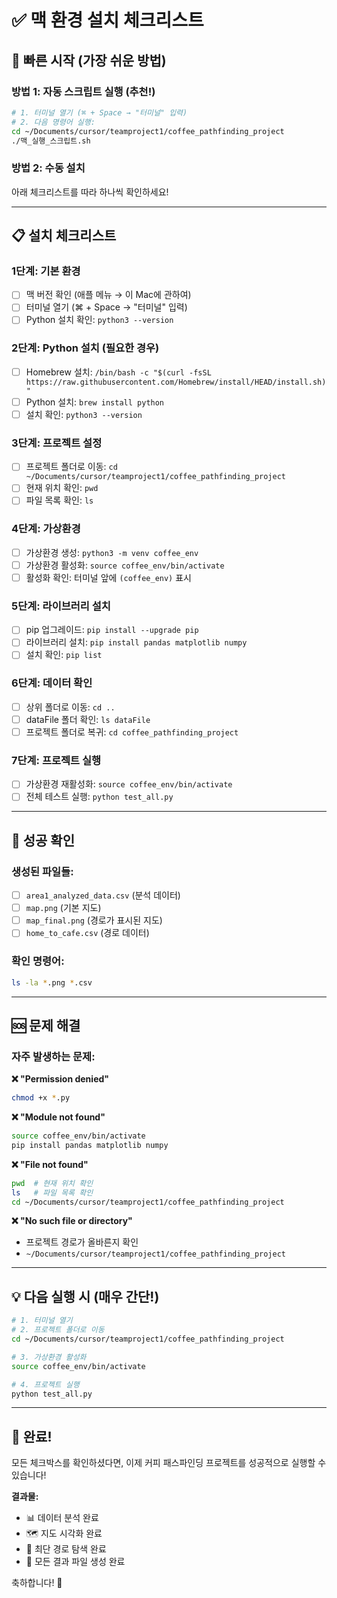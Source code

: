 # ✅ 맥 환경 설치 체크리스트

## 🚀 빠른 시작 (가장 쉬운 방법)

### 방법 1: 자동 스크립트 실행 (추천!)
```bash
# 1. 터미널 열기 (⌘ + Space → "터미널" 입력)
# 2. 다음 명령어 실행:
cd ~/Documents/cursor/teamproject1/coffee_pathfinding_project
./맥_실행_스크립트.sh
```

### 방법 2: 수동 설치
아래 체크리스트를 따라 하나씩 확인하세요!

---

## 📋 설치 체크리스트

### 1단계: 기본 환경
- [ ] 맥 버전 확인 (애플 메뉴 → 이 Mac에 관하여)
- [ ] 터미널 열기 (⌘ + Space → "터미널" 입력)
- [ ] Python 설치 확인: `python3 --version`

### 2단계: Python 설치 (필요한 경우)
- [ ] Homebrew 설치: `/bin/bash -c "$(curl -fsSL https://raw.githubusercontent.com/Homebrew/install/HEAD/install.sh)"`
- [ ] Python 설치: `brew install python`
- [ ] 설치 확인: `python3 --version`

### 3단계: 프로젝트 설정
- [ ] 프로젝트 폴더로 이동: `cd ~/Documents/cursor/teamproject1/coffee_pathfinding_project`
- [ ] 현재 위치 확인: `pwd`
- [ ] 파일 목록 확인: `ls`

### 4단계: 가상환경
- [ ] 가상환경 생성: `python3 -m venv coffee_env`
- [ ] 가상환경 활성화: `source coffee_env/bin/activate`
- [ ] 활성화 확인: 터미널 앞에 `(coffee_env)` 표시

### 5단계: 라이브러리 설치
- [ ] pip 업그레이드: `pip install --upgrade pip`
- [ ] 라이브러리 설치: `pip install pandas matplotlib numpy`
- [ ] 설치 확인: `pip list`

### 6단계: 데이터 확인
- [ ] 상위 폴더로 이동: `cd ..`
- [ ] dataFile 폴더 확인: `ls dataFile`
- [ ] 프로젝트 폴더로 복귀: `cd coffee_pathfinding_project`

### 7단계: 프로젝트 실행
- [ ] 가상환경 재활성화: `source coffee_env/bin/activate`
- [ ] 전체 테스트 실행: `python test_all.py`

---

## 🎯 성공 확인

### 생성된 파일들:
- [ ] `area1_analyzed_data.csv` (분석 데이터)
- [ ] `map.png` (기본 지도)
- [ ] `map_final.png` (경로가 표시된 지도)
- [ ] `home_to_cafe.csv` (경로 데이터)

### 확인 명령어:
```bash
ls -la *.png *.csv
```

---

## 🆘 문제 해결

### 자주 발생하는 문제:

**❌ "Permission denied"**
```bash
chmod +x *.py
```

**❌ "Module not found"**
```bash
source coffee_env/bin/activate
pip install pandas matplotlib numpy
```

**❌ "File not found"**
```bash
pwd  # 현재 위치 확인
ls   # 파일 목록 확인
cd ~/Documents/cursor/teamproject1/coffee_pathfinding_project
```

**❌ "No such file or directory"**
- 프로젝트 경로가 올바른지 확인
- `~/Documents/cursor/teamproject1/coffee_pathfinding_project`

---

## 💡 다음 실행 시 (매우 간단!)

```bash
# 1. 터미널 열기
# 2. 프로젝트 폴더로 이동
cd ~/Documents/cursor/teamproject1/coffee_pathfinding_project

# 3. 가상환경 활성화
source coffee_env/bin/activate

# 4. 프로젝트 실행
python test_all.py
```

---

## 🎉 완료!

모든 체크박스를 확인하셨다면, 이제 커피 패스파인딩 프로젝트를 성공적으로 실행할 수 있습니다!

**결과물:**
- 📊 데이터 분석 완료
- 🗺 지도 시각화 완료  
- 🚶 최단 경로 탐색 완료
- 📁 모든 결과 파일 생성 완료

축하합니다! 🎊 
